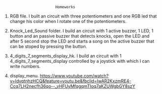 							Homeworks

1. RGB file. I built an circuit with three potentiometers and one RGB led that change his color when I rotate one of the potentiometers.

2. Knock_Led_Sound folder. I build an circuit with 1 active buzzer, 1 LED, 1 button and an passive buzzer that detects knocks, open the LED and after 5 second stop the LED and  starts a song on the active buzzer that can be stoped by pressing the button.

3. 4_digits_7_segments_display_hk. I build an circuit with 1 4_digits_7_segments_display controlled by a joystick with which I can write numbers. 

4. display_menu. https://www.youtube.com/watch?v=IdvqtnhzHCQ&feature=youtu.be&fbclid=IwAR2KxzmRE4-Ccq7LH2necfh36qo--_vHFUyMfqgqmTIoq7aKZUWgbGY8szY
